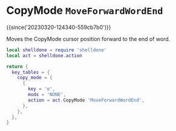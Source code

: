 # CopyMode `MoveForwardWordEnd`

{{since('20230320-124340-559cb7b0')}}

Moves the CopyMode cursor position forward to the end of word.

```lua
local shelldone = require 'shelldone'
local act = shelldone.action

return {
  key_tables = {
    copy_mode = {
      {
        key = 'e',
        mods = 'NONE',
        action = act.CopyMode 'MoveForwardWordEnd',
      },
    },
  },
}
```

